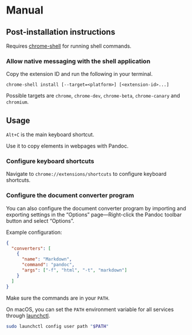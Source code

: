 # Manual

## Post-installation instructions

Requires [chrome-shell] for running shell commands.

[chrome-shell]: https://github.com/taupiqueur/chrome-shell

### Allow native messaging with the shell application

Copy the extension ID and run the following in your terminal.

```
chrome-shell install [--target=<platform>] [<extension-id>...]
```

Possible targets are `chrome`, `chrome-dev`, `chrome-beta`, `chrome-canary` and `chromium`.

## Usage

`Alt+C` is the main keyboard shortcut.

Use it to copy elements in webpages with Pandoc.

### Configure keyboard shortcuts

Navigate to `chrome://extensions/shortcuts` to configure keyboard shortcuts.

### Configure the document converter program

You can also configure the document converter program by importing and exporting settings
in the “Options” page—Right-click the Pandoc toolbar button and select “Options”.

Example configuration:

``` json
{
  "converters": [
    {
      "name": "Markdown",
      "command": "pandoc",
      "args": ["-f", "html", "-t", "markdown"]
    }
  ]
}
```

Make sure the commands are in your `PATH`.

On macOS, you can set the `PATH` environment variable for all services through [launchctl].

``` sh
sudo launchctl config user path "$PATH"
```

[launchctl]: https://ss64.com/osx/launchctl.html
